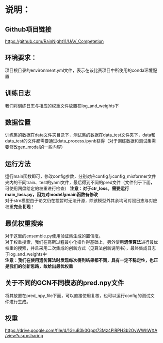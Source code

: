 # 说明：

## Github项目链接

https://github.com/RainNight11/UAV_Competetion

## 环境要求：

项目根目录的environment.yml文件，表示在该比赛项目中所使用的conda环境配置

## 训练日志

我们将训练日志与相应的权重文件放置在log_and_weights下

## 数据位置

训练集的数据在data文件夹目录下，测试集的数据在data_test文件夹下，data和data_test的文件都需要通过data_process.ipynb获得（对于训练数据和测试集需要修改gen_modal的一些内容）

## 运行方法

运行main函数即可，修改config参数，分别对应config与config_mixformer文件夹内的不同train、test的yaml文件，最后得到不同的pred文件（文件列于下面，可使用网盘给定的权重进行检查）
**注意：对于ctr_loss，需要运行main_loss.py，因为对model与main函数有修改**  
对于strn模型由于论文仍在投暂时无法开源，除该模型外其余均可对照日志与对应权重**完全复现**！

## 最优权重搜索
对于这里的ensemble.py使用验证集生成的置信度。  
对于权重搜索，我们在高斯过程最小化操作得基础上，另外使用**遗传算法**进行最优权重的搜索，并且采用二次集成的创新方式（见算法创新说明书），最终集成日志于log_and_weights中  
**注意：我们在使用遗传算法时发现每次得到结果都不同，具有一定不稳定性，也正是我们的创新思路，故给出最优权重**  

## 关于不同的GCN不同模态的pred.npy文件

将其放置在pred_npy_file下面，可以直接使用复核，也可以运行config的测试文件进行生成。

## 权重

https://drive.google.com/file/d/1GruB3k0Gppt73Mz4PiRPH3b2OvWWhWXA/view?usp=sharing

